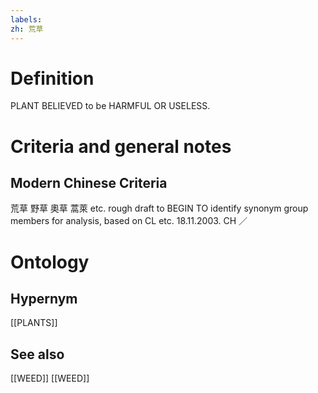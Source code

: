 ```yaml
---
labels: 
zh: 荒草
---
```


# Definition
PLANT BELIEVED to be HARMFUL OR USELESS.
# Criteria and general notes
## Modern Chinese Criteria
荒草
野草
奧草
蒿萊
etc.
rough draft to BEGIN TO identify synonym group members for analysis, based on CL etc. 18.11.2003. CH ／
# Ontology

## Hypernym
[[PLANTS]]
## See also
[[WEED]]
[[WEED]]